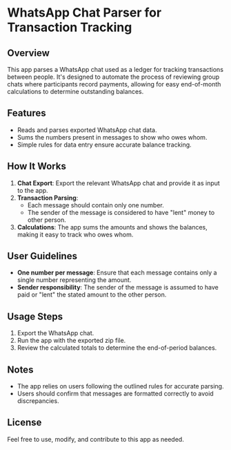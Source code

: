 # WhatsApp Chat Parser for Transaction Tracking

## Overview
This app parses a WhatsApp chat used as a ledger for tracking transactions between people. It's designed to automate the process of reviewing group chats where participants record payments, allowing for easy end-of-month calculations to determine outstanding balances.

## Features
- Reads and parses exported WhatsApp chat data.
- Sums the numbers present in messages to show who owes whom.
- Simple rules for data entry ensure accurate balance tracking.

## How It Works
1. **Chat Export**: Export the relevant WhatsApp chat and provide it as input to the app.
2. **Transaction Parsing**:
   - Each message should contain only one number.
   - The sender of the message is considered to have "lent" money to other person.
3. **Calculations**: The app sums the amounts and shows the balances, making it easy to track who owes whom.

## User Guidelines
- **One number per message**: Ensure that each message contains only a single number representing the amount.
- **Sender responsibility**: The sender of the message is assumed to have paid or "lent" the stated amount to the other person.

## Usage Steps
1. Export the WhatsApp chat.
2. Run the app with the exported zip file.
3. Review the calculated totals to determine the end-of-period balances.

## Notes
- The app relies on users following the outlined rules for accurate parsing.
- Users should confirm that messages are formatted correctly to avoid discrepancies.

## License
Feel free to use, modify, and contribute to this app as needed.
